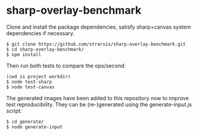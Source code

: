 # sharp-overlay-benchmark

Clone and install the package dependencies, satisfy sharp+canvas system dependencies if necessary.
````
$ git clone https://github.com/strarsis/sharp-overlay-benchmark.git
$ cd sharp-overlay-benchmark/
$ npm install
````


Then run both tests to compare the ops/second:
````
(cwd is project workdir)
$ node test-sharp
$ node test-canvas
````

The generated images have been added to this repository now to improve test reproducibility.
They can be (re-)generated using the generate-input.js script:
````
$ cd generate/
$ node generate-input
````
